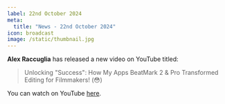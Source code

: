 ```yaml
---
label: 22nd October 2024
meta:
  title: "News - 22nd October 2024"
icon: broadcast
image: /static/thumbnail.jpg
---
```


**Alex Raccuglia** has released a new video on YouTube titled:

> Unlocking "Success": How My Apps BeatMark 2 & Pro Transformed Editing for Filmmakers! (😳)

You can watch on YouTube [here](https://www.youtube.com/watch?v=V1DoHIxg5ig).